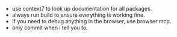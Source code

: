 - use context7 to look up documentation for all packages.
- always run build to ensure everything is working fine.
- If you need to debug anything in the browser, use browser mcp.
- only commit when i tell you to.
